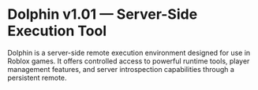 # Dolphin v1.01 — Server-Side Execution Tool

Dolphin is a server-side remote execution environment designed for use in Roblox games. It offers controlled access to powerful runtime tools, player management features, and server introspection capabilities through a persistent remote.

